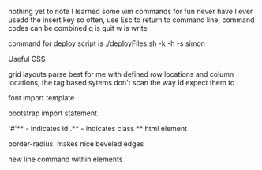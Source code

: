 nothing yet to note 
I learned some vim commands for fun never have I ever usedd the insert key so often, use Esc to return to command line, 
command codes can be combined q is quit w is write


command for deploy script is ./deployFiles.sh -k <yourpemkey> -h <yourdomain> -s simon

Useful CSS

grid layouts parse best for me with defined row locations and column locations, the tag based sytems don't scan the way Id expect them to

font import template
<link href="https://fonts.googleapis.com/css2?family=Libre+Baskerville&display=swap" rel="stylesheet">

bootstrap import statement
          <link
        href="https://cdn.jsdelivr.net/npm/bootstrap@5.2.2/dist/css/bootstrap.min.css"
        rel="stylesheet"
        integrity="sha384-Zenh87qX5JnK2Jl0vWa8Ck2rdkQ2Bzep5IDxbcnCeuOxjzrPF/et3URy9Bv1WTRi"
        crossorigin="anonymous"
      />

'#'** - indicates id
.** - indicates class
** html element

border-radius: makes nice beveled edges

<ed> new line command within elements
